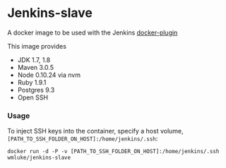 # Jenkins-slave

 A docker image to be used with the Jenkins [docker-plugin](https://wiki.jenkins-ci.org/display/JENKINS/Docker+Plugin)
 
 This image provides
 * JDK 1.7, 1.8
 * Maven 3.0.5
 * Node 0.10.24 via nvm
 * Ruby 1.9.1
 * Postgres 9.3
 * Open SSH

### Usage

To inject SSH keys into the container, specify a host volume, `[PATH_TO_SSH_FOLDER_ON_HOST]:/home/jenkins/.ssh`:

```
docker run -d -P -v [PATH_TO_SSH_FOLDER_ON_HOST]:/home/jenkins/.ssh wmluke/jenkins-slave
```
